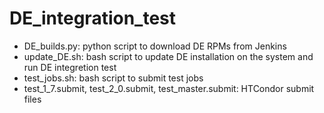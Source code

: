 # DE_integration_test

- DE_builds.py: python script to download DE RPMs from Jenkins
- update_DE.sh: bash script to update DE installation on the system and run DE integretion test
- test_jobs.sh: bash script to submit test jobs
- test_1_7.submit, test_2_0.submit, test_master.submit: HTCondor submit files

